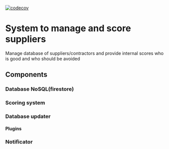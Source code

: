 [![codecov](https://codecov.io/gh/n0npax/flowers/branch/master/graph/badge.svg)](https://codecov.io/gh/n0npax/flowers)

# System to manage and score suppliers

Manage database of suppliers/contractors and provide internal scores who is good and who should be avoided

## Components

### Database NoSQL(firestore)

### Scoring system

### Database updater

#### Plugins

### Notificator
